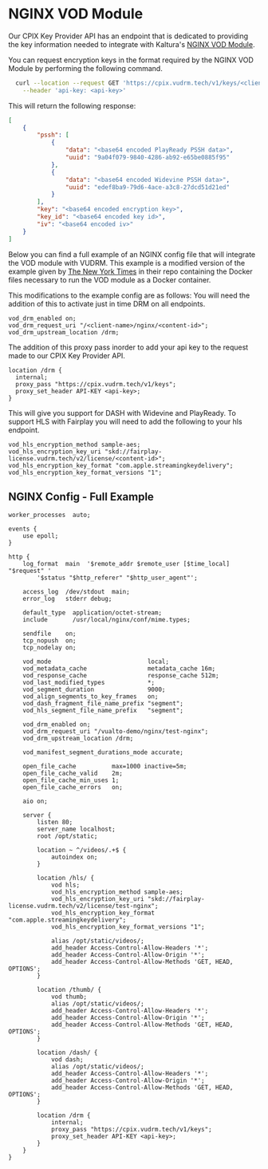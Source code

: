# NGINX VOD Module

Our CPIX Key Provider API has an endpoint that is dedicated to providing the key information needed to integrate with Kaltura's [NGINX VOD Module](https://github.com/kaltura/nginx-vod-module). 

You can request encryption keys in the format required by the NGINX VOD Module by performing the following command.

```bash
  curl --location --request GET 'https://cpix.vudrm.tech/v1/keys/<client-name>/nginx/<content-id>' \
    --header 'api-key: <api-key>'
```

This will return the following response:
```json
[
    {
        "pssh": [
            {
                "data": "<base64 encoded PlayReady PSSH data>",
                "uuid": "9a04f079-9840-4286-ab92-e65be0885f95"
            },
            {
                "data": "<base64 encoded Widevine PSSH data>",
                "uuid": "edef8ba9-79d6-4ace-a3c8-27dcd51d21ed"
            }
        ],
        "key": "<base64 encoded encryption key>",
        "key_id": "<base64 encoded key id>",
        "iv": "<base64 encoded iv>"
    }
]
```

Below you can find a full example of an NGINX config file that will integrate the VOD module with VUDRM. This example is a modified version of the example given by [The New York Times](https://github.com/nytimes/nginx-vod-module-docker) in their repo containing the Docker files necessary to run the VOD module as a Docker container. 

This modifications to the example config are as follows:
You will need the addition of this to activate just in time DRM on all endpoints.
```
vod_drm_enabled on;
vod_drm_request_uri "/<client-name>/nginx/<content-id>";
vod_drm_upstream_location /drm;
```

The addition of this proxy pass inorder to add your api key to the request made to our CPIX Key Provider API.
```
location /drm {
  internal;
  proxy_pass "https://cpix.vudrm.tech/v1/keys";
  proxy_set_header API-KEY <api-key>;
} 
```

This will give you support for DASH with Widevine and PlayReady.
To support HLS with Fairplay you will need to add the following to your hls endpoint.
```
vod_hls_encryption_method sample-aes;
vod_hls_encryption_key_uri "skd://fairplay-license.vudrm.tech/v2/license/<content-id>";
vod_hls_encryption_key_format "com.apple.streamingkeydelivery";
vod_hls_encryption_key_format_versions "1";
```

## NGINX Config - Full Example

```
worker_processes  auto;

events {
	use epoll;
}

http {
	log_format  main  '$remote_addr $remote_user [$time_local] "$request" '
		'$status "$http_referer" "$http_user_agent"';

	access_log  /dev/stdout  main;
	error_log   stderr debug;

	default_type  application/octet-stream;
	include       /usr/local/nginx/conf/mime.types;

	sendfile    on;
	tcp_nopush  on;
	tcp_nodelay on;

	vod_mode                           local;
	vod_metadata_cache                 metadata_cache 16m;
	vod_response_cache                 response_cache 512m;
	vod_last_modified_types            *;
	vod_segment_duration               9000;
	vod_align_segments_to_key_frames   on;
	vod_dash_fragment_file_name_prefix "segment";
	vod_hls_segment_file_name_prefix   "segment";

	vod_drm_enabled on;
	vod_drm_request_uri "/vualto-demo/nginx/test-nginx";
	vod_drm_upstream_location /drm;

	vod_manifest_segment_durations_mode accurate;

	open_file_cache          max=1000 inactive=5m;
	open_file_cache_valid    2m;
	open_file_cache_min_uses 1;
	open_file_cache_errors   on;

	aio on;

	server {
		listen 80;
		server_name localhost;
		root /opt/static;

		location ~ ^/videos/.+$ {
			autoindex on;
		}

		location /hls/ {
			vod hls;
			vod_hls_encryption_method sample-aes;
			vod_hls_encryption_key_uri "skd://fairplay-license.vudrm.tech/v2/license/test-nginx";
			vod_hls_encryption_key_format "com.apple.streamingkeydelivery";
			vod_hls_encryption_key_format_versions "1";

			alias /opt/static/videos/;
			add_header Access-Control-Allow-Headers '*';
			add_header Access-Control-Allow-Origin '*';
			add_header Access-Control-Allow-Methods 'GET, HEAD, OPTIONS';
		}

		location /thumb/ {
			vod thumb;
			alias /opt/static/videos/;
			add_header Access-Control-Allow-Headers '*';
			add_header Access-Control-Allow-Origin '*';
			add_header Access-Control-Allow-Methods 'GET, HEAD, OPTIONS';
		}

		location /dash/ {
			vod dash;
			alias /opt/static/videos/;
			add_header Access-Control-Allow-Headers '*';
			add_header Access-Control-Allow-Origin '*';
			add_header Access-Control-Allow-Methods 'GET, HEAD, OPTIONS';
		}

		location /drm {
			internal;
			proxy_pass "https://cpix.vudrm.tech/v1/keys";
			proxy_set_header API-KEY <api-key>;
		} 
	}
}
```